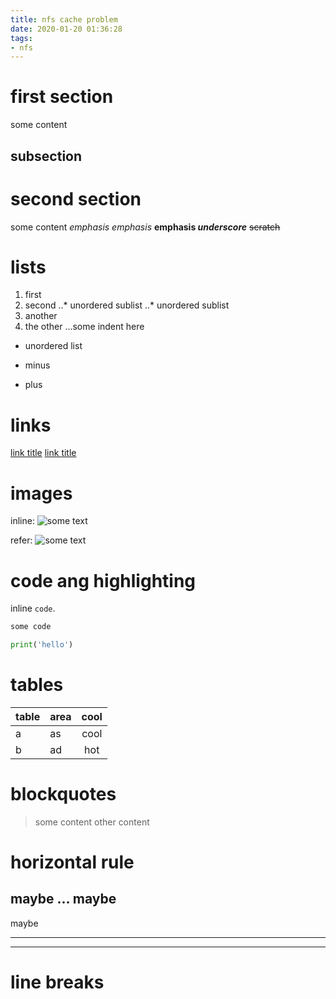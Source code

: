 ```yaml
---
title: nfs cache problem
date: 2020-01-20 01:36:28
tags:
- nfs
---
```

# first section

some content

## subsection

# second section
some content
*emphasis* _emphasis_
**emphasis _underscore_**
~~scratch~~

# lists
1. first
2. second
..* unordered sublist
..* unordered sublist
1. another
2. the other
...some indent here

* unordered list
- minus
+ plus

# links
[link title](http://a.com)
[link title](http://b.com)

# images
inline:
![some text](http://a.com/a.png)

refer:
![some text][logo]

[logo]:http://a.com/a.png

# code ang highlighting

inline `code`.

```javascript
some code
```
```python
print('hello')
```

# tables
| table | area | cool |
| ------|:-----|:----:|
| a     |  as  | cool |
| b     |  ad  | hot  |

# blockquotes
> some content
> other content

# horizontal rule
maybe
...
maybe
---
maybe
***
___

# line breaks

